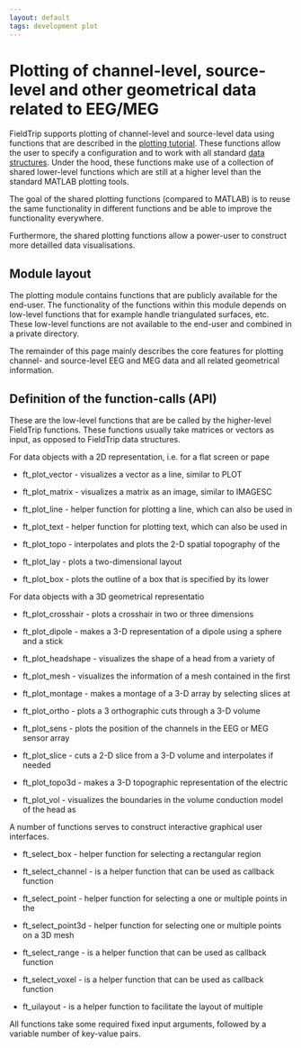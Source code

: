 ```yaml
---
layout: default
tags: development plot
---
```


# Plotting of channel-level, source-level and other geometrical data related to EEG/MEG 

FieldTrip supports plotting of channel-level and source-level data using functions that are described in the [plotting tutorial](/tutorial/plotting). These functions allow the user to specify a configuration and to work with all standard [data structures](/faq/how_are_the_various_data_structures_defined). Under the hood, these functions make use of a collection of shared lower-level functions which are still at a higher level than the standard MATLAB plotting tools.

The goal of the shared plotting functions (compared to MATLAB) is to reuse the same functionality in different functions and be able to improve the functionality everywhere. 

Furthermore, the shared plotting functions allow a power-user to construct more detailled data visualisations. 

## Module layout

The plotting module contains functions that are publicly available for the end-user. The functionality of the functions within this module depends on low-level functions that for example handle triangulated surfaces, etc.  These low-level functions are not available to the end-user and combined in a private directory.

The remainder of this page mainly describes the core features for plotting channel- and source-level EEG and MEG data and all related geometrical information. 

## Definition of the function-calls (API)

These are the low-level functions that are be called by the higher-level FieldTrip functions. These functions usually take matrices or vectors as input, as opposed to FieldTrip data structures.

For data objects with a 2D representation, i.e. for a flat screen or pape

*  ft_plot_vector                 - visualizes a vector as a line, similar to PLOT

*  ft_plot_matrix                 - visualizes a matrix as an image, similar to IMAGESC

*  ft_plot_line                   - helper function for plotting a line, which can also be used in

*  ft_plot_text                   - helper function for plotting text, which can also be used in

*  ft_plot_topo                   - interpolates and plots the 2-D spatial topography of the

*  ft_plot_lay                    - plots a two-dimensional layout

*  ft_plot_box                    - plots the outline of a box that is specified by its lower

For data objects with a 3D geometrical representatio

*  ft_plot_crosshair              - plots a crosshair in two or three dimensions

*  ft_plot_dipole                 - makes a 3-D representation of a dipole using a sphere and a stick

*  ft_plot_headshape              - visualizes the shape of a head from a variety of

*  ft_plot_mesh                   - visualizes the information of a mesh contained in the first

*  ft_plot_montage                - makes a montage of a 3-D array by selecting slices at

*  ft_plot_ortho                  - plots a 3 orthographic cuts through a 3-D volume

*  ft_plot_sens                   - plots the position of the channels in the EEG or MEG sensor array

*  ft_plot_slice                  - cuts a 2-D slice from a 3-D volume and interpolates if needed

*  ft_plot_topo3d                 - makes a 3-D topographic representation of the electric

*  ft_plot_vol                    - visualizes the boundaries in the volume conduction model of the head as

A number of functions serves to construct interactive graphical user interfaces.
 

*  ft_select_box                  - helper function for selecting a rectangular region

*  ft_select_channel              - is a helper function that can be used as callback function

*  ft_select_point                - helper function for selecting a one or multiple points in the

*  ft_select_point3d              - helper function for selecting one or multiple points on a 3D mesh

*  ft_select_range                - is a helper function that can be used as callback function

*  ft_select_voxel                - is a helper function that can be used as callback function

*  ft_uilayout                    - is a helper function to facilitate the layout of multiple

All functions take some required fixed input arguments, followed by a variable number of key-value pairs.


